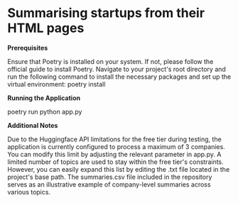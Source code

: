 # Summarising startups from their HTML pages

**Prerequisites**

Ensure that Poetry is installed on your system. If not, please follow the official guide to install Poetry.
Navigate to your project's root directory and run the following command to install the necessary packages and set up the virtual environment:
poetry install

**Running the Application**

poetry run python app.py

**Additional Notes**

Due to the Huggingface API limitations for the free tier during testing, the application is currently configured to process a maximum of 3 companies. You can modify this limit by adjusting the relevant parameter in app.py.
A limited number of topics are used to stay within the free tier's constraints. However, you can easily expand this list by editing the .txt file located in the project's base path.
The summaries.csv file included in the repository serves as an illustrative example of company-level summaries across various topics.
